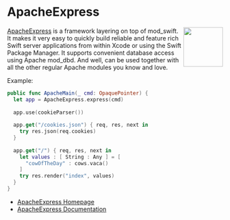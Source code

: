 # ApacheExpress

<a href="http://apacheexpress.io/"><img src="http://zeezide.com/img/ApexIcon1024.svg"
       align="right" width="92" height="92" /></a>
[ApacheExpress](http://apacheexpress.io/) is a framework layering on top of 
mod_swift.
It makes it very easy to quickly build reliable and feature rich Swift server
applications from within Xcode or using the Swift Package Manager.
It supports convenient database access using Apache mod_dbd.
And well, can be used together with all the other regular Apache modules
you know and love.

Example:

```swift
public func ApacheMain(_ cmd: OpaquePointer) {
  let app = ApacheExpress.express(cmd)
  
  app.use(cookieParser())
  
  app.get("/cookies.json") { req, res, next in
    try res.json(req.cookies)
  }
  
  app.get("/") { req, res, next in
    let values : [ String : Any ] = [
      "cowOfTheDay" : cows.vaca()
    ]
    try res.render("index", values)
  }
}
```


  - [ApacheExpress Homepage](http://apacheexpress.io/)
  - [ApacheExpress Documentation](http://docs.apacheexpress.io/)

